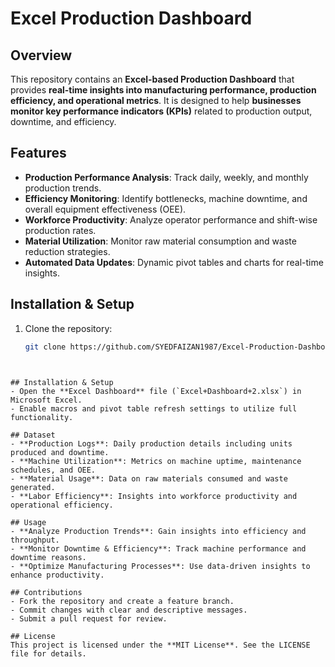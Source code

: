 # Excel Production Dashboard

## Overview
This repository contains an **Excel-based Production Dashboard** that provides **real-time insights into manufacturing performance, production efficiency, and operational metrics**. It is designed to help **businesses monitor key performance indicators (KPIs)** related to production output, downtime, and efficiency.

## Features
- **Production Performance Analysis**: Track daily, weekly, and monthly production trends.
- **Efficiency Monitoring**: Identify bottlenecks, machine downtime, and overall equipment effectiveness (OEE).
- **Workforce Productivity**: Analyze operator performance and shift-wise production rates.
- **Material Utilization**: Monitor raw material consumption and waste reduction strategies.
- **Automated Data Updates**: Dynamic pivot tables and charts for real-time insights.

## Installation & Setup
1. Clone the repository:
   ```bash
   git clone https://github.com/SYEDFAIZAN1987/Excel-Production-Dashboard.git
```


## Installation & Setup
- Open the **Excel Dashboard** file (`Excel+Dashboard+2.xlsx`) in Microsoft Excel.
- Enable macros and pivot table refresh settings to utilize full functionality.

## Dataset
- **Production Logs**: Daily production details including units produced and downtime.
- **Machine Utilization**: Metrics on machine uptime, maintenance schedules, and OEE.
- **Material Usage**: Data on raw materials consumed and waste generated.
- **Labor Efficiency**: Insights into workforce productivity and operational efficiency.

## Usage
- **Analyze Production Trends**: Gain insights into efficiency and throughput.
- **Monitor Downtime & Efficiency**: Track machine performance and downtime reasons.
- **Optimize Manufacturing Processes**: Use data-driven insights to enhance productivity.

## Contributions
- Fork the repository and create a feature branch.
- Commit changes with clear and descriptive messages.
- Submit a pull request for review.

## License
This project is licensed under the **MIT License**. See the LICENSE file for details.




